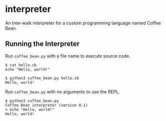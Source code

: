 # interpreter

An tree-walk interpreter for a custom programming language named Coffee Bean.

## Running the Interpreter

Run `coffee_bean.py` with a file name to execute source code.

```
$ cat hello.cb
echo "Hello, world!"

$ python3 coffee_bean.py hello.cb
Hello, world!
```

Run `coffee_bean.py` with no arguments to use the REPL.

```
$ python3 coffee_bean.py
Coffee Bean interpreter (version 0.1)
> echo "Hello, world!"
Hello, world!
```

